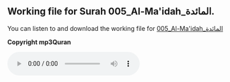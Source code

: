 
## Working file for Surah 005_Al-Ma'idah_المائدة.

You can listen to and download the working file for [005_Al-Ma'idah_المائدة](https://server13.mp3quran.net/husr/005.mp3)

**Copyright mp3Quran**

<audio controls src="https://server13.mp3quran.net/husr/005.mp3"></audio>

